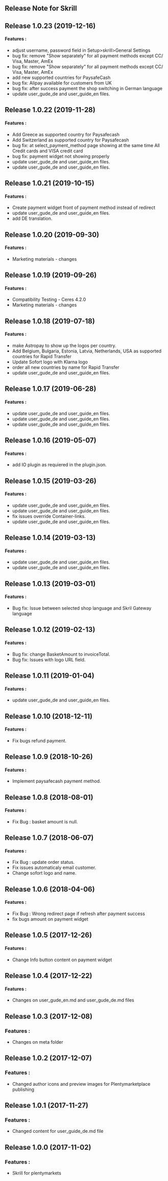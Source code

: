 ## Release Note for Skrill

## Release 1.0.23 (2019-12-16)

#### Features :
* adjust username, password field in Setup>skrill>General Settings
* bug fix: remove "Show separately" for all payment methods except CC/ Visa, Master, AmEx
* bug fix: remove "Show separately" for all payment methods except CC/ Visa, Master, AmEx
* add new supported countries for PaysafeCash
* bug fix: Alipay available for customers from UK
* bug fix: after success payment the shop switching in German language
* update user_gude_de and user_guide_en files.

## Release 1.0.22 (2019-11-28)

#### Features :
* Add Greece as supported country for Paysafecash
* Add Switzerland as supported country for Paysafecash
* bug fix: at select_payment_method page showing at the same time All Credit cards and VISA credit card
* bug fix: payment widget not showing properly
* update user_gude_de and user_guide_en files.
* update user_gude_de and user_guide_en files.

## Release 1.0.21 (2019-10-15)

#### Features :
* Create payment widget front of payment method instead of redirect
* update user_gude_de and user_guide_en files.
* add DE translation.

## Release 1.0.20 (2019-09-30)

#### Features :
* Marketing materials - changes

## Release 1.0.19 (2019-09-26)

#### Features :
* Compatibility Testing - Ceres 4.2.0
* Marketing materials - changes

## Release 1.0.18 (2019-07-18)

#### Features :
* make Astropay to show up the logos per country.
* Add Belgium, Bulgaria, Estonia, Latvia, Netherlands, USA as supported countries for Rapid Transfer
* Update Sofort logo with Klarna logo
* order all new countries by name for Rapid Transfer
* update user_gude_de and user_guide_en files.

## Release 1.0.17 (2019-06-28)

#### Features :
* update user_gude_de and user_guide_en files.
* update user_gude_de and user_guide_en files.
* update user_gude_de and user_guide_en files.

## Release 1.0.16 (2019-05-07)

#### Features :
* add IO plugin as requiered in the plugin.json.

## Release 1.0.15 (2019-03-26)

#### Features :
* update user_gude_de and user_guide_en files.
* update user_gude_de and user_guide_en files.
* fix issues override Container-links.
* update user_gude_de and user_guide_en files.

## Release 1.0.14 (2019-03-13)

#### Features :
* update user_gude_de and user_guide_en files.
* update user_gude_de and user_guide_en files.

## Release 1.0.13 (2019-03-01)

#### Features :
* Bug fix: Issue between selected shop language and Skril Gateway language

## Release 1.0.12 (2019-02-13)

#### Features :
* Bug fix: change BasketAmount to invoiceTotal.
* Bug fix: Issues with logo URL field.

## Release 1.0.11 (2019-01-04)

#### Features :
* update user_gude_de and user_guide_en files.

## Release 1.0.10 (2018-12-11)

#### Features :
* Fix bugs refund payment.

## Release 1.0.9 (2018-10-26)

#### Features :
* Implement paysafecash payment method.

## Release 1.0.8 (2018-08-01)

#### Features :
* Fix Bug : basket amount is null.

## Release 1.0.7 (2018-06-07)

#### Features :
* Fix Bug : update order status.
* Fix issues automaticaly email customer.
* Change sofort logo and name.

## Release 1.0.6 (2018-04-06)

#### Features :
* Fix Bug : Wrong redirect page if refresh after payment success 
* fix bugs amount on payment widget


## Release 1.0.5 (2017-12-26)

#### Features :

* Change Info button content on payment widget


## Release 1.0.4 (2017-12-22)

#### Features :

* Changes on user_gude_en.md and user_gude_de.md files


## Release 1.0.3 (2017-12-08)

### Features :

* Changes on meta folder


## Release 1.0.2 (2017-12-07)

### Features :

* Changed author icons and preview images for Plentymarketplace publishing


## Release 1.0.1 (2017-11-27)

### Features :

* Changed content for user_guide_de.md file


## Release 1.0.0 (2017-11-02)

### Features :

* Skrill for plentymarkets